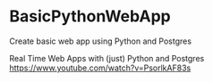 # BasicPythonWebApp
Create basic web app using Python and Postgres

Real Time Web Apps with (just) Python and Postgres 
https://www.youtube.com/watch?v=PsorlkAF83s
